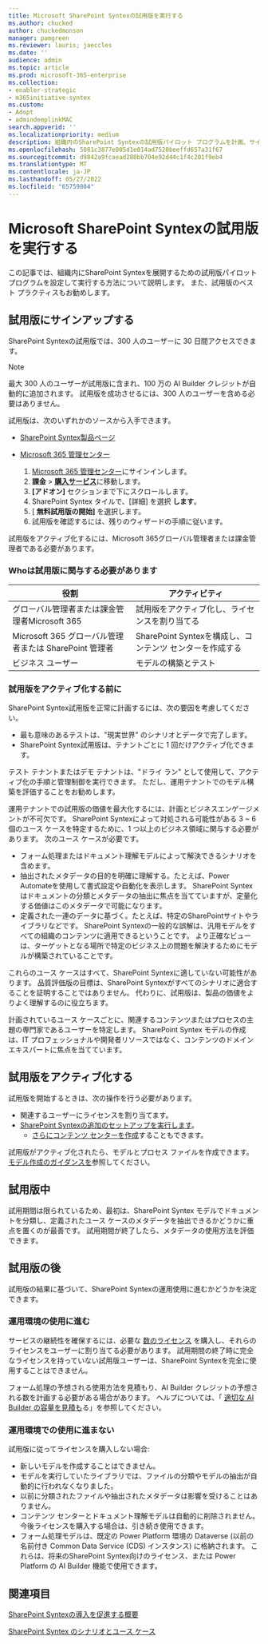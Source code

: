 ```yaml
---
title: Microsoft SharePoint Syntexの試用版を実行する
ms.author: chucked
author: chuckedmonson
manager: pamgreen
ms.reviewer: lauris; jaeccles
ms.date: ''
audience: admin
ms.topic: article
ms.prod: microsoft-365-enterprise
ms.collection:
- enabler-strategic
- m365initiative-syntex
ms.custom:
- Adopt
- admindeeplinkMAC
search.appverid: ''
ms.localizationpriority: medium
description: 組織内のSharePoint Syntexの試用版パイロット プログラムを計画、サインアップ、実行する方法について説明します。
ms.openlocfilehash: 5081c3877e005d1e014ad7520beeffd657a31f67
ms.sourcegitcommit: d9842a9fcaead280bb704e92d44c1f4c201f9eb4
ms.translationtype: MT
ms.contentlocale: ja-JP
ms.lasthandoff: 05/27/2022
ms.locfileid: "65759804"
---
```

# <a name="run-a-trial-of-microsoft-sharepoint-syntex"></a>Microsoft SharePoint Syntexの試用版を実行する

この記事では、組織内にSharePoint Syntexを展開するための試用版パイロット プログラムを設定して実行する方法について説明します。 また、試用版のベスト プラクティスもお勧めします。

## <a name="sign-up-for-a-trial"></a>試用版にサインアップする

SharePoint Syntexの試用版では、300 人のユーザーに 30 日間アクセスできます。

> [!NOTE]
> 最大 300 人のユーザーが試用版に含まれ、100 万の AI Builder クレジットが自動的に追加されます。 試用版を成功させるには、300 人のユーザーを含める必要はありません。

試用版は、次のいずれかのソースから入手できます。

- [SharePoint Syntex製品ページ](https://www.microsoft.com/microsoft-365/enterprise/sharepoint-syntex?activetab=pivot:overviewtab)

- [Microsoft 365 管理センター](https://admin.microsoft.com)
    1. [Microsoft 365 管理センター](https://admin.microsoft.com)にサインインします。
    2. **課金** > <a href="https://go.microsoft.com/fwlink/p/?linkid=868433" target="_blank">**購入サービス**</a>に移動します。
    3. **[アドオン]** セクションまで下にスクロールします。
    4. SharePoint Syntex タイルで、[詳細] を選択 **します**。
    5. [ **無料試用版の開始]** を選択します。
    6. 試用版を確認するには、残りのウィザードの手順に従います。

試用版をアクティブ化するには、Microsoft 365グローバル管理者または課金管理者である必要があります。

### <a name="who-should-be-involved-in-a-trial"></a>Whoは試用版に関与する必要があります

|役割|アクティビティ|
|---|---|
|グローバル管理者または課金管理者Microsoft 365|試用版をアクティブ化し、ライセンスを割り当てる|
|Microsoft 365 グローバル管理者または SharePoint 管理者|SharePoint Syntexを構成し、コンテンツ センターを作成する|
|ビジネス ユーザー|モデルの構築とテスト|

### <a name="before-you-activate-a-trial"></a>試用版をアクティブ化する前に

SharePoint Syntex試用版を正常に計画するには、次の要因を考慮してください。

- 最も意味のあるテストは、"現実世界" のシナリオとデータで完了します。
- SharePoint Syntex試用版は、テナントごとに 1 回だけアクティブ化できます。

テスト テナントまたはデモ テナントは、"ドライ ラン" として使用して、アクティブ化の手順と管理制御を実行できます。 ただし、運用テナントでのモデル構築を評価することをお勧めします。

運用テナントでの試用版の価値を最大化するには、計画とビジネスエンゲージメントが不可欠です。 SharePoint Syntexによって対処される可能性がある 3 ~ 6 個のユース ケースを特定するために、1 つ以上のビジネス領域に関与する必要があります。 次のユース ケースが必要です。

- フォーム処理またはドキュメント理解モデルによって解決できるシナリオを含めます。
- 抽出されたメタデータの目的を明確に理解する。たとえば、Power Automateを使用して書式設定や自動化を表示します。 SharePoint Syntexはドキュメントの分類とメタデータの抽出に焦点を当てていますが、定量化する価値はこのメタデータで可能になります。
- 定義された一連のデータに基づく。たとえば、特定のSharePointサイトやライブラリなどです。 SharePoint Syntexの一般的な誤解は、汎用モデルをすべての組織のコンテンツに適用できるということです。 より正確なビューは、ターゲットとなる場所で特定のビジネス上の問題を解決するためにモデルが構築されていることです。

これらのユース ケースはすべて、SharePoint Syntexに適していない可能性があります。 品質評価版の目標は、SharePoint Syntexがすべてのシナリオに適合することを証明することではありません。 代わりに、試用版は、製品の価値をよりよく理解するのに役立ちます。

計画されているユース ケースごとに、関連するコンテンツまたはプロセスの主題の専門家であるユーザーを特定します。 SharePoint Syntex モデルの作成は、IT プロフェッショナルや開発者リソースではなく、コンテンツのドメインエキスパートに焦点を当てています。

## <a name="activate-a-trial"></a>試用版をアクティブ化する

試用版を開始するときは、次の操作を行う必要があります。

- 関連するユーザーにライセンスを割り当てます。
- [SharePoint Syntexの追加のセットアップを実行します](set-up-content-understanding.md)。
  - [さらにコンテンツ センターを作成](create-a-content-center.md)することもできます。

試用版がアクティブ化されたら、モデルとプロセス ファイルを作成できます。 [モデル作成のガイダンスを](create-a-content-center.md)参照してください。

## <a name="during-a-trial"></a>試用版中

試用期間は限られているため、最初は、SharePoint Syntex モデルでドキュメントを分類し、定義されたユース ケースのメタデータを抽出できるかどうかに重点を置くのが最善です。 試用期間が終了したら、メタデータの使用方法を評価できます。

## <a name="after-a-trial"></a>試用版の後

試用版の結果に基づいて、SharePoint Syntexの運用使用に進むかどうかを決定できます。

### <a name="proceed-to-production-use"></a>運用環境の使用に進む

サービスの継続性を確保するには、必要な [数のライセンス](syntex-licensing.md) を購入し、それらのライセンスをユーザーに割り当てる必要があります。 試用期間の終了時に完全なライセンスを持っていない試用版ユーザーは、SharePoint Syntexを完全に使用することはできません。

フォーム処理の予想される使用方法を見積もり、AI Builder クレジットの予想される数を計画する必要がある場合があります。 ヘルプについては、「 [適切な AI Builder の容量を見積も](https://powerapps.microsoft.com/ai-builder-calculator/)る」を参照してください。

### <a name="dont-proceed-to-production-use"></a>運用環境での使用に進まない

試用版に従ってライセンスを購入しない場合:

- 新しいモデルを作成することはできません。
- モデルを実行していたライブラリでは、ファイルの分類やモデルの抽出が自動的に行われなくなりました。
- 以前に分類されたファイルや抽出されたメタデータは影響を受けることはありません。
- コンテンツ センターとドキュメント理解モデルは自動的に削除されません。 今後ライセンスを購入する場合は、引き続き使用できます。
- フォーム処理モデルは、既定の Power Platform 環境の Dataverse (以前の名前付き Common Data Service (CDS) インスタンス) に格納されます。 これらは、将来のSharePoint Syntex向けのライセンス、または Power Platform の AI Builder 機能で使用できます。

## <a name="see-also"></a>関連項目

[SharePoint Syntexの導入を促進する概要](adoption-getstarted.md)

[SharePoint Syntex のシナリオとユース ケース](adoption-scenarios.md)